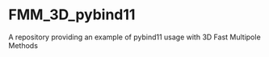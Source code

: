 # FMM_3D_pybind11
A repository providing an example of pybind11 usage with 3D Fast Multipole Methods
